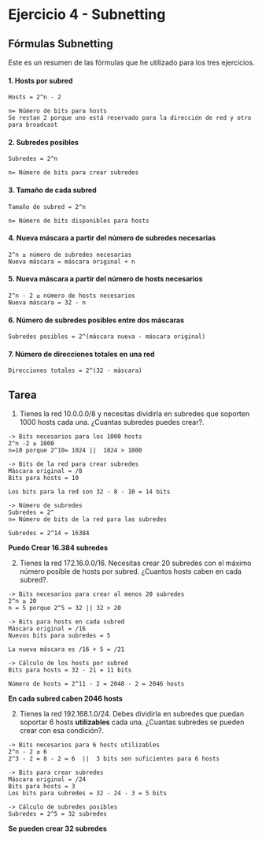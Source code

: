 # Ejercicio 4 - Subnetting

## Fórmulas Subnetting
Este es un resumen de las fórmulas que he utilizado para los tres ejercicios. 

#### 1. Hosts por subred
```plaintext
Hosts = 2^n - 2

n= Número de bits para hosts
Se restan 2 porque uno está reservado para la dirección de red y otro para broadcast
```
#### 2. Subredes posibles 
```plaintext
Subredes = 2^n

n= Número de bits para crear subredes 
```
#### 3. Tamaño de cada subred  
```plaintext
Tamaño de subred = 2^n

n= Número de bits disponibles para hosts
```
#### 4. Nueva máscara a partir del número de subredes necesarias 
```plaintext
2^n ≥ número de subredes necesarias
Nueva máscara = máscara original + n
```
#### 5. Nueva máscara a partir del número de hosts necesarios 
```plaintext
2^n - 2 ≥ número de hosts necesarios
Nueva máscara = 32 - n
```

#### 6. Número de subredes posibles entre dos máscaras
```plaintext
Subredes posibles = 2^(máscara nueva - máscara original)
```

#### 7. Número de direcciones totales en una red 
```plaintext
Direcciones totales = 2^(32 - máscara)
```



## Tarea
1. Tienes la red 10.0.0.0/8 y necesitas dividirla en subredes que soporten 1000 hosts cada una. ¿Cuantas subredes puedes crear?.

```plaintext
-> Bits necesarios para los 1000 hosts
2^n -2 ≥ 1000
n=10 porque 2^10= 1024 ||  1024 > 1000

-> Bits de la red para crear subredes
Máscara original = /8
Bits para hosts = 10

Los bits para la red son 32 - 8 - 10 = 14 bits 

-> Número de subredes 
Subredes = 2^
n= Número de bits de la red para las subredes

Subredes = 2^14 = 16384 

```
**Puedo Crear 16.384 subredes**

2. Tienes la red 172.16.0.0/16. Necesitas crear 20 subredes con el máximo número posible de hosts por subred. ¿Cuantos hosts caben en cada subred?.

```plaintext 
-> Bits necesarios para crear al menos 20 subredes
2^n ≥ 20
n = 5 porque 2^5 = 32 || 32 > 20

-> Bits para hosts en cada subred
Máscara original = /16 
Nuevos bits para subredes = 5

La nueva máscara es /16 + 5 = /21

-> Cálculo de los hosts por subred
Bits para hosts = 32 - 21 = 11 bits

Número de hosts = 2^11 - 2 = 2048 - 2 = 2046 hosts
```
**En cada subred caben 2046 hosts**


2. Tienes la red 192.168.1.0/24. Debes dividirla en subredes que puedan soportar 6 hosts **utilizables** cada una. ¿Cuantas subredes se pueden crear con esa condición?.

```plaintext
-> Bits necesarios para 6 hosts utilizables
2^n - 2 ≥ 6
2^3 - 2 = 8 - 2 = 6  ||  3 bits son suficientes para 6 hosts

-> Bits para crear subredes
Máscara original = /24 
Bits para hosts = 3
Los bits para subredes = 32 - 24 - 3 = 5 bits

-> Cálculo de subredes posibles
Subredes = 2^5 = 32 subredes
```

**Se pueden crear 32 subredes**